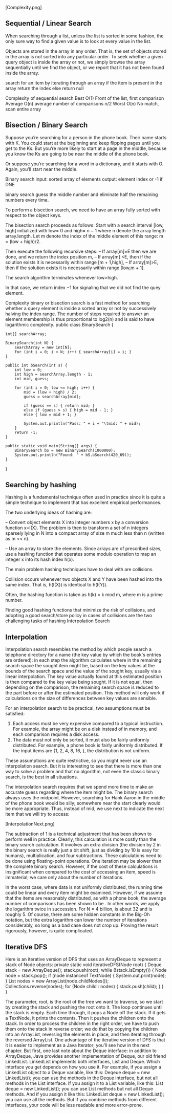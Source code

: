 [Complexity.png]





## Sequential / Linear Search

When searching through a list, unless the list is sorted in some fashion, the only sure way to find a given value is to look at every value in the list.

Objects are stored in the array in any order. That is, the set of objects stored in the array is not sorted into any particular order. To seek whether a given query object is inside the array or not, we simply browse the array sequentially until we find the object, or we report that it has not been found inside the array.

search for an item by iterating through an array
if the item is present in the array return the index
else return null

Complexity of sequential search
Best         O(1)    Front of the list, first comparison
Average     O(n)    average number of comparisons n/2
Worst         O(n)    No match, scan entire array



## Bisection / Binary Search
Suppose you’re searching for a person in the phone book. Their name starts with K. You could start at the beginning and keep flipping pages until you get to the Ks. But you’re more likely to start at a page in the middle, because you know the Ks are going to be near the middle of the phone book.

Or suppose you’re searching for a word in a dictionary, and it starts with O. Again, you’ll start near the middle.

Binary search
input:        sorted array of elements
output:        element index or -1 if DNE

binary search guess the middle number and eliminate half the remaining numbers every time.


To perform a bisection search, we need to have an array fully sorted with respect to the object keys.

The bisection search proceeds as follows:
Start with a search interval [low, high] initialized with low= 0 and high= n − 1
where n denote the array length array.length.
Let m denote the index of the middle element of this range: m = (low + high)/2.

Then execute the following recursive steps:
– If array[m]=E then we are done, and we return the index position m,
– If array[m] <E, then if the solution exists it is necessarily within range [m + 1,high],
– If array[m]>E, then if the solution exists it is necessarily within range [low,m + 1].

The search algorithm terminates whenever low>high.

In that case, we return index −1 for signaling that we did not find the quey element.

Complexity
binary or bisection search is a fast method for searching whether a query element is inside a sorted array or not by successively halving the index range. The number of steps required to answer an element membership is thus proportional to log2(n) and is said to have logarithmic complexity.
public class BinarySearch {

    int[] searchArray;

    BinarySearch(int N) {
        searchArray = new int[N];
        for (int i = 0; i < N; i++) { searchArray[i] = i; }
    }

    public int bSearch(int s) {
        int low = 0;
        int high = searchArray.length - 1;
        int mid, guess;

        for (int i = 0; low <= high; i++) {
            mid = (low + high) / 2;
            guess = searchArray[mid];

            if (guess == s) { return mid; }
            else if (guess > s) { high = mid - 1; }
            else { low = mid + 1; }

            System.out.println("Pass: " + i + "\tmid: " + mid);
        }
        return -1;
    }

    public static void main(String[] args) {
        BinarySearch bS = new BinarySearch(1000000);
        System.out.println("Found: " + bS.bSearch(420_69));
    }
}








## Searching by hashing
Hashing is a fundamental technique often used in practice since it is quite a simple technique to implement that has excellent empirical performances.

The two underlying ideas of hashing are:

– Convert object elements X into integer numbers x by a conversion function
x=I(X). The problem is then to transform a set of n integers sparsely lying
in N into a compact array of size m much less than n (written as m << n).

– Use an array to store the elements. Since arrays are of prescribed sizes, use a hashing function that operates some modulo operation to map an integer x into its hash index h(x).

The main problem hashing techniques have to deal with are collisions.

Collision occurs whenever two objects X and Y have been hashed into the same index.
That is, h(I(X)) is identical to h(I(Y)).

Often, the hashing function is taken as h(k) = k mod m, where m is a prime number.

Finding good hashing functions that minimize the risk of collisions, and adopting a good search/store policy in cases of collisions are the two challenging tasks of hashing
Interpolation Search












## Interpolation
Interpolation search resembles the method by which people search a telephone directory for a name (the key value by which the book's entries are ordered): in each step the algorithm calculates where in the remaining search space the sought item might be, based on the key values at the bounds of the search space and the value of the sought key, usually via a linear interpolation. The key value actually found at this estimated position is then compared to the key value being sought. If it is not equal, then depending on the comparison, the remaining search space is reduced to the part before or after the estimated position. This method will only work if calculations on the size of differences between key values are sensible.

For an interpolation search to be practical, two assumptions must be satisfied:
1. Each access must be very expensive compared to a typical instruction. For example, the array might be on a disk instead of in memory, and each comparison requires a disk access.
2. The data must not only be sorted, it must also be fairly uniformly distributed. For example, a phone book is fairly uniformly distributed. If the input items are {1, 2, 4, 8, 16, }, the distribution is not uniform.

These assumptions are quite restrictive, so you might never use an interpolation search. But it is interesting to see that there is more than one way to solve a problem and that no algorithm, not even the classic binary search, is the best in all situations.

The interpolation search requires that we spend more time to make an accurate guess regarding where the item might be. The binary search always uses the midpoint. However, searching for Hank Aaron in the middle of the phone book would be silly; somewhere near the start clearly would be more appropriate. Thus, instead of mid, we use next to indicate the next item that we will try to access:

[InterpolationNext.png]

The subtraction of 1 is a technical adjustment that has been shown to perform well in practice. Clearly, this calculation is more costly than the binary search calculation. It involves an extra division (the division by 2 in the binary search is really just a bit shift, just as dividing by 10 is easy for humans), multiplication, and four subtractions. These calculations need to be done using floating-point operations. One iteration may be slower than the complete binary search. However, if the cost of these calculations is insignificant when compared to the cost of accessing an item, speed is immaterial; we care only about the number of iterations.

In the worst case, where data is not uniformly distributed, the running time could be linear and every item might be examined. However, if we assume that the items are reasonably distributed, as with a phone book, the average number of comparisons has been shown to be . In other words, we apply the logarithm twice in succession. For N = 4 billion, is about 32 and is roughly 5. Of course, there are some hidden constants in the Big-Oh notation, but the extra logarithm can lower the number of iterations considerably, so long as a bad case does not crop up. Proving the result rigorously, however, is quite complicated.







## Iterative DFS
Here is an iterative version of DFS that uses an ArrayDeque to represent a stack of Node objects:
   private static void iterativeDFS(Node root) {
        Deque<Node> stack = new ArrayDeque<Node>();
        stack.push(root);
        while (!stack.isEmpty()) {
            Node node = stack.pop();
            if (node instanceof TextNode) {
                System.out.print(node);
            }
            List<Node> nodes = new ArrayList<Node>(node.childNodes());
            Collections.reverse(nodes);
            for (Node child : nodes) {
                stack.push(child);
            }
        }
    }

The parameter, root, is the root of the tree we want to traverse, so we start by creating the stack and
pushing the root onto it.
The loop continues until the stack is empty. Each time through, it pops a Node off the stack. If it gets a
TextNode, it prints the contents. Then it pushes the children onto the stack. In order to process the
children in the right order, we have to push them onto the stack in reverse order; we do that by
copying the children into an ArrayList, reversing the elements in place, and then iterating through the
reversed ArrayList.
One advantage of the iterative version of DFS is that it is easier to implement as a Java Iterator;
you’ll see how in the next chapter.
But first, one last note about the Deque interface: in addition to ArrayDeque, Java provides another
implementation of Deque, our old friend LinkedList. LinkedList implements both interfaces, List
and Deque. Which interface you get depends on how you use it. For example, if you assign a
LinkedList object to a Deque variable, like this:
Deqeue<Node> deque = new LinkedList<Node>();
you can use the methods in the Deque interface, but not all methods in the List interface. If you assign
it to a List variable, like this:
List<Node> deque = new LinkedList<Node>();
you can use List methods but not all Deque methods. And if you assign it like this:
LinkedList<Node> deque = new LinkedList<Node>();
you can use all the methods. But if you combine methods from different interfaces, your code will be
less readable and more error-prone.
